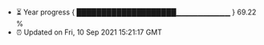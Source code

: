 - ⏳ Year progress { ████████████████████▁▁▁▁▁▁▁▁▁▁ } 69.22 %
- ⏰ Updated on Fri, 10 Sep 2021 15:21:17 GMT

